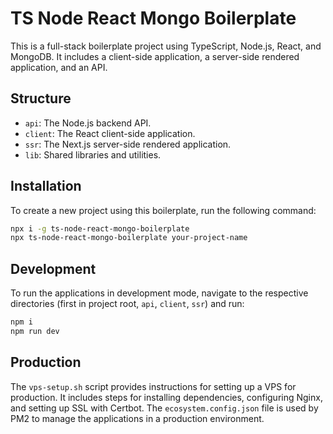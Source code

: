 # TS Node React Mongo Boilerplate

This is a full-stack boilerplate project using TypeScript, Node.js, React, and MongoDB. It includes a client-side application, a server-side rendered application, and an API.

## Structure

-   `api`: The Node.js backend API.
-   `client`: The React client-side application.
-   `ssr`: The Next.js server-side rendered application.
-   `lib`: Shared libraries and utilities.

## Installation

To create a new project using this boilerplate, run the following command:

```bash
npx i -g ts-node-react-mongo-boilerplate
npx ts-node-react-mongo-boilerplate your-project-name
```

## Development

To run the applications in development mode, navigate to the respective directories (first in project root, `api`, `client`, `ssr`) and run:

```bash
npm i
npm run dev
```

## Production

The `vps-setup.sh` script provides instructions for setting up a VPS for production. It includes steps for installing dependencies, configuring Nginx, and setting up SSL with Certbot. The `ecosystem.config.json` file is used by PM2 to manage the applications in a production environment.
